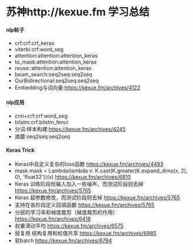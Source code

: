 # 苏神http://kexue.fm 学习总结

#### nlp轮子
* crf:crf:crf_keras
* viterbi:crf:word_seg
* attention:attention:attention_keras
* to_mask:attention:attention_keras
* reuse::attention:attention_keras
* beam_search:seq2seq:seq2seq
* OurBidirectional:seq2seq:seq2seq
* Embedding与词向量:https://kexue.fm/archives/4122

#### nlp应用
* cnn+crf:crf:word_seg
* bilstm:crf:bilstm_fenci
* 分词:样本构建:https://kexue.fm/archives/4245
* 摘要:seq2seq:seq2seq

#### Keras Trick
* Keras中自定义复杂的loss函数 https://kexue.fm/archives/4493
* mask mask = Lambda(lambda x: K.cast(K.greater(K.expand_dims(x, 2), 0), 'float32'))(x) https://kexue.fm/archives/6810
* Keras 训练阶段给输入加入一些噪声，而测试阶段则去掉 https://kexue.fm/archives/5765
* Keras 超参数修改，而测试阶段则去掉 https://kexue.fm/archives/5765
* 支持在各阶段定义回调函数 https://kexue.fm/archives/5765
* 分层的学习率和梯度裁剪（梯度裁剪的作用） https://kexue.fm/archives/6418
* 权重滑动平均  https://kexue.fm/archives/6575
* 层复用 结构复用和权值共享 https://kexue.fm/archives/6985
* 软batch https://kexue.fm/archives/6794
